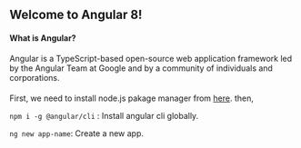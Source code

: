 ## Welcome to Angular 8!
#### What is Angular?
Angular is a TypeScript-based open-source web application framework led by the Angular Team at Google and by a community of individuals and corporations.

####  
First, we need to install node.js pakage manager from [here]([https://nodejs.org/en/](https://nodejs.org/en/)). then,

`npm i -g @angular/cli` :  Install angular cli globally.

`ng new app-name`: Create a new app. 
